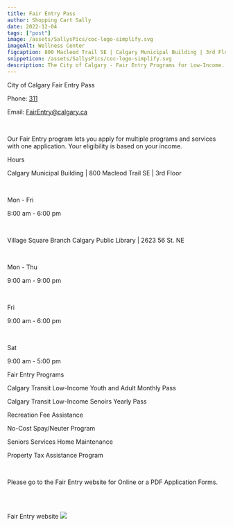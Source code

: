 ```yaml
---
title: Fair Entry Pass
author: Shopping Cart Sally
date: 2022-12-04
tags: ["post"]
image: /assets/SallysPics/coc-logo-simplify.svg
imageAlt: Wellness Center
figcaption: 800 Macleod Trail SE | Calgary Municipal Building | 3rd Floor
snippeticon: /assets/SallysPics/coc-logo-simplify.svg
description: The City of Calgary - Fair Entry Programs for Low-Income. The Fair Entry program lets you apply for multiple programs and services with one application. Your eligibility is based on your income.
---
```


<p class="subHeader">City of Calgary Fair Entry Pass</p>


Phone: <a href="tel:311">311</a>

Email: <a href="mailto:FairEntry@calgary.ca">FairEntry@calgary.ca</a>

<br>

Our Fair Entry program lets you apply for multiple programs and services with one application. Your eligibility is based on your income.


<p class="subHeader">Hours</p>

Calgary Municipal Building  | 800 Macleod Trail SE | 3rd Floor

<br>

Mon - Fri

8:00 am - 6:00 pm

<br>

Village Square Branch Calgary Public Library | 2623 56 St. NE

<br>

Mon - Thu

9:00 am - 9:00 pm

<br>

Fri

9:00 am - 6:00 pm

<br>

Sat

9:00 am - 5:00 pm

<p class="subHeader">Fair Entry Programs</p>

Calgary Transit Low-Income Youth and Adult Monthly Pass

Calgary Transit Low-Income Senoirs Yearly Pass

Recreation Fee Assistance

No-Cost Spay/Neuter Program

Seniors Services Home Maintenance

Property Tax Assistance Program

<br>

Please go to the Fair Entry website for Online or a PDF Application Forms.

<pre>


</pre>
<div class="post__link">
<p>Fair Entry website
<a href="https://www.calgary.ca/social-services/low-income/fair-entry-subsidy.html" target="_blank"><img src="/assets/SallysPics/coc-logo-simplify.svg"></a>
</div>
